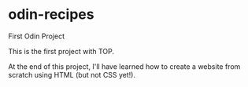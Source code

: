 # odin-recipes
First Odin Project

This is the first project with TOP.

At the end of this project, I'll have learned how to create a website from 
scratch using HTML (but not CSS yet!).
